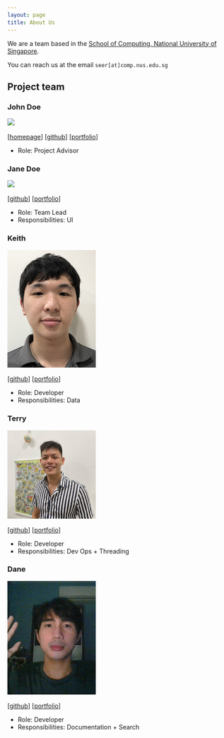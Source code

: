 ```yaml
---
layout: page
title: About Us
---
```


We are a team based in the [School of Computing, National University of Singapore](http://www.comp.nus.edu.sg).

You can reach us at the email `seer[at]comp.nus.edu.sg`

## Project team

### John Doe

<img src="images/johndoe.png" width="200px">

[[homepage](http://www.comp.nus.edu.sg/~damithch)]
[[github](https://github.com/johndoe)]
[[portfolio](team/johndoe.md)]

* Role: Project Advisor

### Jane Doe

<img src="images/johndoe.png" width="200px">

[[github](http://github.com/johndoe)]
[[portfolio](team/johndoe.md)]

* Role: Team Lead
* Responsibilities: UI

### Keith

<img src="images/keithczw.png" width="200px">

[[github](http://github.com/keithczw)] [[portfolio](team/keithczw.md)]

* Role: Developer
* Responsibilities: Data

### Terry

<img src="images/typedefinition.png" width="200px">

[[github](http://github.com/typedefinition)]
[[portfolio](team/typedefinition.md)]

* Role: Developer
* Responsibilities: Dev Ops + Threading

### Dane

<img src="images/danemarc.png" width="200px">

[[github](http://github.com/DaneMarc)]
[[portfolio](team/danemarc.md)]

* Role: Developer
* Responsibilities: Documentation + Search
